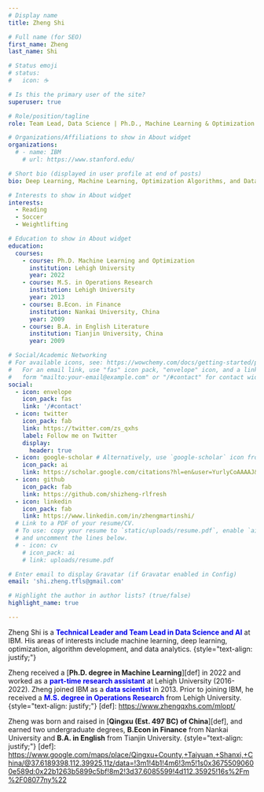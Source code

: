 ```yaml
---
# Display name
title: Zheng Shi 

# Full name (for SEO)
first_name: Zheng
last_name: Shi

# Status emoji
# status: 
#   icon: ☕️

# Is this the primary user of the site?
superuser: true

# Role/position/tagline
role: Team Lead, Data Science | Ph.D., Machine Learning & Optimization

# Organizations/Affiliations to show in About widget
organizations:
  # - name: IBM
    # url: https://www.stanford.edu/

# Short bio (displayed in user profile at end of posts)
bio: Deep Learning, Machine Learning, Optimization Algorithms, and Data Science.

# Interests to show in About widget
interests:
  - Reading
  - Soccer
  - Weightlifting

# Education to show in About widget
education:
  courses:
    - course: Ph.D. Machine Learning and Optimization
      institution: Lehigh University
      year: 2022
    - course: M.S. in Operations Research
      institution: Lehigh University
      year: 2013
    - course: B.Econ. in Finance
      institution: Nankai University, China
      year: 2009
    - course: B.A. in English Literature
      institution: Tianjin University, China
      year: 2009

# Social/Academic Networking
# For available icons, see: https://wowchemy.com/docs/getting-started/page-builder/#icons
#   For an email link, use "fas" icon pack, "envelope" icon, and a link in the
#   form "mailto:your-email@example.com" or "/#contact" for contact widget.
social:
  - icon: envelope
    icon_pack: fas
    link: '/#contact'
  - icon: twitter
    icon_pack: fab
    link: https://twitter.com/zs_qxhs
    label: Follow me on Twitter
    display:
      header: true
  - icon: google-scholar # Alternatively, use `google-scholar` icon from `ai` icon pack
    icon_pack: ai
    link: https://scholar.google.com/citations?hl=en&user=YurlyCoAAAAJ&view_op=list_works&sortby=pubdate
  - icon: github
    icon_pack: fab
    link: https://github.com/shizheng-rlfresh
  - icon: linkedin
    icon_pack: fab
    link: https://www.linkedin.com/in/zhengmartinshi/
  # Link to a PDF of your resume/CV.
  # To use: copy your resume to `static/uploads/resume.pdf`, enable `ai` icons in `params.yaml`,
  # and uncomment the lines below.
  # - icon: cv
    # icon_pack: ai
    # link: uploads/resume.pdf

# Enter email to display Gravatar (if Gravatar enabled in Config)
email: 'shi.zheng.tfls@gmail.com'

# Highlight the author in author lists? (true/false)
highlight_name: true

---
```


Zheng Shi is a <span style="color:#0000EE">**Technical Leader and Team Lead in Data Science and AI**</span> at IBM. His areas of interests include machine learning, deep learning, optimization, algorithm development, and data analytics.
{style="text-align: justify;"} 

Zheng received a [**Ph.D. degree in Machine Learning**][def] in 2022 and worked as a <span style="color:#0000EE">**part-time research assistant**</span> at Lehigh University (2016-2022). Zheng joined IBM as a <span style="color:#0000EE">**data scientist**</span> in 2013. Prior to joining IBM, he received a <span style="color:#0000EE">**M.S. degree in Operations Research**</span> from Lehigh University. 
{style="text-align: justify;"}
[def]: https://www.zhengqxhs.com/mlopt/

Zheng was born and raised in [**Qingxu (Est. 497 BC) of China**][def], and earned two undergraduate degrees, **B.Econ in Finance** from Nankai University and **B.A. in English** from Tianjin University.
{style="text-align: justify;"}
[def]: https://www.google.com/maps/place/Qingxu+County,+Taiyuan,+Shanxi,+China/@37.6189398,112.39925,11z/data=!3m1!4b1!4m6!3m5!1s0x36755090600e589d:0x22b1263b5899c5bf!8m2!3d37.6085599!4d112.35925!16s%2Fm%2F08077ny%22